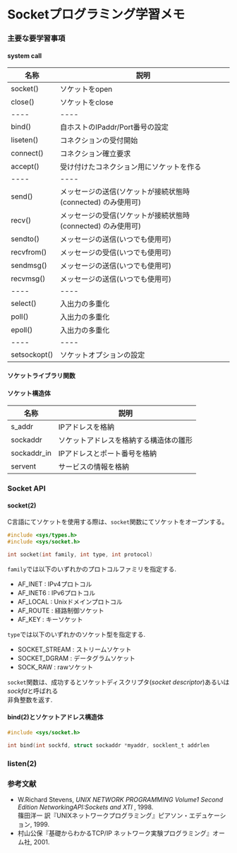 # Socketプログラミング学習メモ

### 主要な要学習事項
#### system call
|名称|説明|
----|---- 
|socket()|ソケットをopen|
|close()|ソケットをclose|
----|---- 
|bind()|自ホストのIPaddr/Port番号の設定|
|liseten()|コネクションの受付開始|
|connect()|コネクション確立要求|
|accept()|受け付けたコネクション用にソケットを作る|
----|---- 
|send()|メッセージの送信(ソケットが接続状態時(connected) のみ使用可)|
|recv()|メッセージの受信(ソケットが接続状態時(connected) のみ使用可)|
|sendto()|メッセージの送信(いつでも使用可)|
|recvfrom()|メッセージの受信(いつでも使用可)|
|sendmsg()|メッセージの送信(いつでも使用可)|
|recvmsg()|メッセージの送信(いつでも使用可)|
----|---- 
|select()|入出力の多重化|
|poll()|入出力の多重化|
|epoll()|入出力の多重化|
----|---- 
|setsockopt()|ソケットオプションの設定|
#### ソケットライブラリ関数
#### ソケット構造体
|名称|説明|
----|---- 
|s_addr|IPアドレスを格納|
|sockaddr|ソケットアドレスを格納する構造体の雛形|
|sockaddr_in|IPアドレスとポート番号を格納|
|servent|サービスの情報を格納|

### Socket API

#### socket(2)

C言語にてソケットを使用する際は、`socket`関数にてソケットをオープンする。
```C
#include <sys/types.h>
#include <sys/socket.h>

int socket(int family, int type, int protocol)
```
`family`では以下のいずれかのプロトコルファミリを指定する.  
- AF_INET  : IPv4プロトコル 
- AF_INET6 : IPv6プロトコル
- AF_LOCAL : Unixドメインプロトコル
- AF_ROUTE : 経路制御ソケット
- AF_KEY   : キーソケット

`type`では以下のいずれかのソケット型を指定する.  
 - SOCKET_STREAM : ストリームソケット
 - SOCKET_DGRAM  : データグラムソケット
 - SOCK_RAW      : rawソケット

`socket`関数は、成功するとソケットディスクリプタ(*socket descriptor*)あるいは*sockfd*と呼ばれる  
非負整数を返す.  

#### bind(2)とソケットアドレス構造体

```C
#include <sys/socket.h>

int bind(int sockfd, struct sockaddr *myaddr, socklent_t addrlen
```

### listen(2)

### 参考文献
 - W.Richard Stevens, *UNIX NETWORK PROGRAMMING Volume1 Second Edition NetworkingAPI:Sockets and XTI* , 1998.   
   篠田洋一 訳『UNIXネットワークプログラミング』ピアソン・エデュケーション, 1999.
 - 村山公保『基礎からわかるTCP/IP ネットワーク実験プログラミング』オーム社, 2001.
